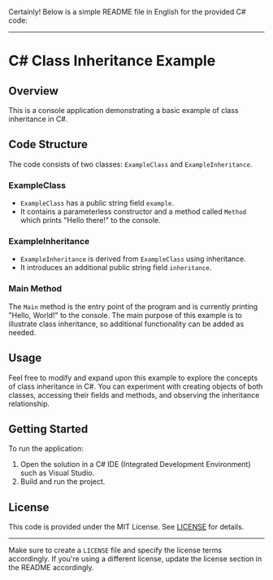 Certainly! Below is a simple README file in English for the provided C# code:

---

# C# Class Inheritance Example

## Overview
This is a console application demonstrating a basic example of class inheritance in C#.

## Code Structure
The code consists of two classes: `ExampleClass` and `ExampleInheritance`. 

### ExampleClass
- `ExampleClass` has a public string field `example`.
- It contains a parameterless constructor and a method called `Method` which prints "Hello there!" to the console.

### ExampleInheritance
- `ExampleInheritance` is derived from `ExampleClass` using inheritance.
- It introduces an additional public string field `inheritance`.

### Main Method
The `Main` method is the entry point of the program and is currently printing "Hello, World!" to the console. The main purpose of this example is to illustrate class inheritance, so additional functionality can be added as needed.

## Usage
Feel free to modify and expand upon this example to explore the concepts of class inheritance in C#. You can experiment with creating objects of both classes, accessing their fields and methods, and observing the inheritance relationship.

## Getting Started
To run the application:
1. Open the solution in a C# IDE (Integrated Development Environment) such as Visual Studio.
2. Build and run the project.

## License
This code is provided under the MIT License. See [LICENSE](LICENSE) for details.

---

Make sure to create a `LICENSE` file and specify the license terms accordingly. If you're using a different license, update the license section in the README accordingly.
